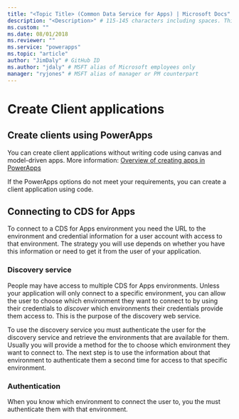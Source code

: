 ```yaml
---
title: "<Topic Title> (Common Data Service for Apps) | Microsoft Docs" # Intent and product brand in a unique string of 43-59 chars including spaces
description: "<Description>" # 115-145 characters including spaces. This abstract displays in the search result.
ms.custom: ""
ms.date: 08/01/2018
ms.reviewer: ""
ms.service: "powerapps"
ms.topic: "article"
author: "JimDaly" # GitHub ID
ms.author: "jdaly" # MSFT alias of Microsoft employees only
manager: "ryjones" # MSFT alias of manager or PM counterpart
---
```

# Create Client applications

<!-- https://docs.microsoft.com/en-us/dynamics365/customer-engagement/developer/connect-customer-engagement

This is mostly an orientation topic.
S/b the topic about Creating clients application 
It should introduce the discovery services and authentication

-->

## Create clients using PowerApps

You can create client applications without writing code using canvas and model-driven apps.
More information: [Overview of creating apps in PowerApps](../../maker/index.md)

If the PowerApps options do not meet your requirements, you can create a client application using code.

## Connecting to CDS for Apps

To connect to a CDS for Apps environment you need the URL to the environment and credential information for a user account with access to that environment. The strategy you will use depends on whether you have this information or need to get it from the user of your application.

### Discovery service

People may have access to multiple CDS for Apps environments. Unless your application will only connect to a specific environment, you can allow the user to choose which environment they want to connect to by using their credentials to *discover* which environments their credentials provide them access to. This is the purpose of the discovery web service.

To use the discovery service you must authenticate the user for the discovery service and retrieve the environments that are available for them. Usually you will provide a method for the to choose which environment they want to connect to. The next step is to use the information about that environment to authenticate them a second time for access to that specific environment.

### Authentication

When you know which environment to connect the user to, you the must authenticate them with that environment.

<!-- TODO continue on these lines -->